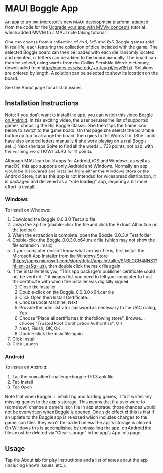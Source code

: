 # MAUI Boggle App
An app to try out Microsoft's new MAUI development platform, adapted from the code for the 
[Upgrade your app with MVVM concepts](https://learn.microsoft.com/dotnet/maui/tutorials/notes-mvvm/) 
tutorial, which added MVVM to a MAUI note taking tutorial.

One can choose from a collection of 4x4, 5x5 and 6x6 Boggle games sold in real life, each featuring 
the collection of dice included with the game. The selected Boggle board can then be loaded with each 
die randomly located and oriented, or letters can be added to the board manually. The board can then 
be solved, using words from the Collins Scrabble Words dictionary, downloaded from 
http://pages.cs.wisc.edu/~o-laughl/csw15.txt. Solutions are ordered by length. A solution can be 
selected to show its location on the board.

See the About page for a list of issues. 

## Installation Instructions
Note: if you don't want to install the app, you can watch this video 
[Boggle on Android](https://drive.google.com/file/d/1fNZHHJ5NsjgETRqWXWAG02mX-SnTekN_/view?usp=drive_link). 
In this exciting video, the user peruses the list of supported games, choosing the Big Boggle 
Classic. She then taps the Game icon below to switch to the game board. On this page she selects the 
Scramble button up top to arrange the board, then goes to the Words tab. (She could have also entered 
letters manually if she were playing on a real Boggle set...) Next she taps Solve to find all the words...
733 points, not bad, with the winning word HOWITZERS for 11 points. 

Although MAUI can build apps for Android, iOS and Windows, as well as macOS, this app supports only 
Android and Windows. Normally an app would be discovered and installed from either the Windows Store 
or the Android Store, but as this app is not intended for widespread distribution, it is packaged and 
delivered as a "side loading" app, requiring a bit more effort to install. 

### Windows
To install on Windows:
1. Download the Boggle_0.0.3.0_Test.zip file
2. Unzip the zip file (double-click the file and click the Extract All button on the toolbar)
3. When the extraction is complete, open the Boggle_0.0.3.0_Test folder
4. Double-click the Boggle_0.0.3.0_x64.msix file (which may not show the file extension .msix)
5. If your computer doesn't know what an msix file is, first install the Microsoft App Installer from the 
Windows Store (https://apps.microsoft.com/store/detail/app-installer/9NBLGGH4NNS1?hl=en-us&gl=us),
then double click the msix file again
6. If the installer tells you, "This app package's publisher certificate could not be verified..." it means that 
you need to tell your computer to trust the certificate with which the installer was digitally signed
    1. Close the installer
    2. Double-click on the Boggle_0.0.3.0_x64.cer file
    3. Click Open then Install Certificate... 
    4. Choose Local Machine, Next
    5. Provide the administrator password as necessary to the UAC dialog, Yes
    6. Choose "Place all certificates in the following store", Browse... choose "Trusted Root Certification 
    Authorities", OK
    7. Next, Finish, OK, OK
    8. Double-click the msix file again
7. Click Install
8. Click Launch

### Android
To install on Android:
1. Tap the com.albert challenge.boggle-0.0.3.apk file
2. Tap Install
3. Tap Open

Note that when Boggle is initializing and loading games, it first writes any missing games to the app's 
storage. This means that if a user were to (somehow) change a game's json file in app storage, those 
changes would not be overwritten when Boggle is opened. One side effect of this is that if an update to 
the Boggle app is released which includes changes to the game json files, they won't be loaded unless 
the app's storage is cleared. On Windows this is accomplished by uninstalling the app, on Android the 
files must be deleted via "Clear storage" in the app's App info page. 

## Usage
Tap the About tab for play instructions and a list of notes about the app (including known issues, etc.).
